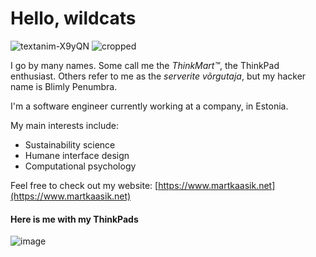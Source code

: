# Hello, wildcats
![textanim-X9yQN](https://github.com/blimly/blimly/assets/15237212/7955904c-2d2d-4493-bab2-b601a444208e)
![cropped](https://github.com/blimly/blimly/assets/15237212/6ece7a1d-6ccf-46ad-92c6-47938cd2c6db)


I go by many names. Some call me the _ThinkMart™_, the ThinkPad enthusiast.
Others refer to me as the _serverite võrgutaja_, but my hacker name is Blimly Penumbra.

I'm a software engineer currently working at a company, in Estonia.

My main interests include:
- Sustainability science
- Humane interface design
- Computational psychology

Feel free to check out my website: [https://www.martkaasik.net](https://www.martkaasik.net)

#### Here is me with my ThinkPads
![image](https://github.com/blimly/blimly/assets/15237212/174b789e-bff6-4ad5-8e3e-86fb71f84156)
